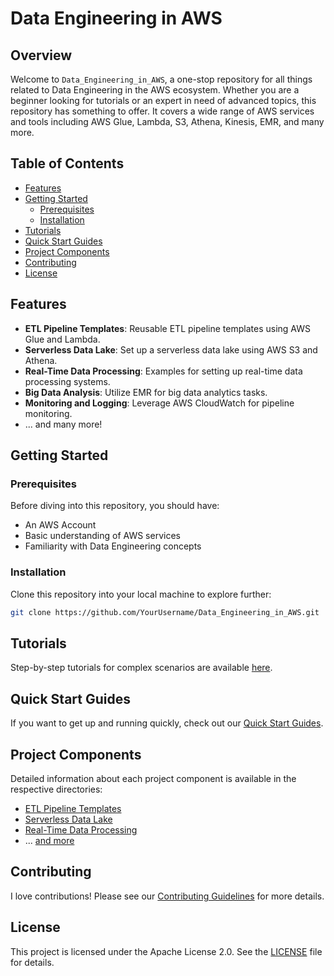 # Data Engineering in AWS

## Overview

Welcome to `Data_Engineering_in_AWS`, a one-stop repository for all things related to Data Engineering in the AWS ecosystem. Whether you are a beginner looking for tutorials or an expert in need of advanced topics, this repository has something to offer. It covers a wide range of AWS services and tools including AWS Glue, Lambda, S3, Athena, Kinesis, EMR, and many more.

## Table of Contents

- [Features](#features)
- [Getting Started](#getting-started)
  - [Prerequisites](#prerequisites)
  - [Installation](#installation)
- [Tutorials](#tutorials)
- [Quick Start Guides](#quick-start-guides)
- [Project Components](#project-components)
- [Contributing](#contributing)
- [License](#license)

## Features

- **ETL Pipeline Templates**: Reusable ETL pipeline templates using AWS Glue and Lambda.
- **Serverless Data Lake**: Set up a serverless data lake using AWS S3 and Athena.
- **Real-Time Data Processing**: Examples for setting up real-time data processing systems.
- **Big Data Analysis**: Utilize EMR for big data analytics tasks.
- **Monitoring and Logging**: Leverage AWS CloudWatch for pipeline monitoring.
- ... and many more!

## Getting Started

### Prerequisites

Before diving into this repository, you should have:

- An AWS Account
- Basic understanding of AWS services
- Familiarity with Data Engineering concepts

### Installation

Clone this repository into your local machine to explore further:

```bash
git clone https://github.com/YourUsername/Data_Engineering_in_AWS.git
```

## Tutorials

Step-by-step tutorials for complex scenarios are available [here](./Tutorials/).

## Quick Start Guides

If you want to get up and running quickly, check out our [Quick Start Guides](./Quick_Start_Guides/).

## Project Components

Detailed information about each project component is available in the respective directories:

- [ETL Pipeline Templates](./ETL_Pipeline_Templates/)
- [Serverless Data Lake](./Serverless_Data_Lake/)
- [Real-Time Data Processing](./Real_Time_Data_Processing/)
- ... [and more](./)

## Contributing

I love contributions! Please see our [Contributing Guidelines](./CONTRIBUTING.md) for more details.

## License

This project is licensed under the Apache License 2.0. See the [LICENSE](./LICENSE) file for details.
